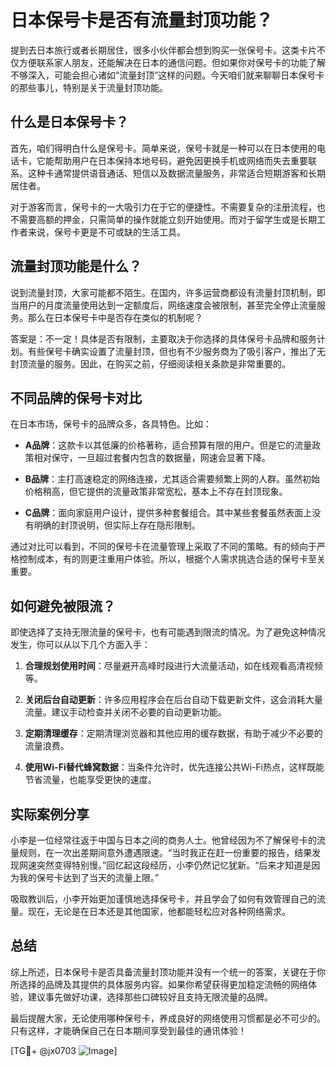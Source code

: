 # 日本保号卡是否有流量封顶功能？

提到去日本旅行或者长期居住，很多小伙伴都会想到购买一张保号卡。这类卡片不仅方便联系家人朋友，还能解决在日本的通信问题。但如果你对保号卡的功能了解不够深入，可能会担心诸如“流量封顶”这样的问题。今天咱们就来聊聊日本保号卡的那些事儿，特别是关于流量封顶功能。

## 什么是日本保号卡？

首先，咱们得明白什么是保号卡。简单来说，保号卡就是一种可以在日本使用的电话卡，它能帮助用户在日本保持本地号码，避免因更换手机或网络而失去重要联系。这种卡通常提供语音通话、短信以及数据流量服务，非常适合短期游客和长期居住者。

对于游客而言，保号卡的一大吸引力在于它的便捷性。不需要复杂的注册流程，也不需要高额的押金，只需简单的操作就能立刻开始使用。而对于留学生或是长期工作者来说，保号卡更是不可或缺的生活工具。

## 流量封顶功能是什么？

说到流量封顶，大家可能都不陌生。在国内，许多运营商都设有流量封顶机制，即当用户的月度流量使用达到一定额度后，网络速度会被限制，甚至完全停止流量服务。那么在日本保号卡中是否存在类似的机制呢？

答案是：不一定！具体是否有限制，主要取决于你选择的具体保号卡品牌和服务计划。有些保号卡确实设置了流量封顶，但也有不少服务商为了吸引客户，推出了无封顶流量的服务。因此，在购买之前，仔细阅读相关条款是非常重要的。

## 不同品牌的保号卡对比

在日本市场，保号卡的品牌众多，各具特色。比如：

- **A品牌**：这款卡以其低廉的价格著称，适合预算有限的用户。但是它的流量政策相对保守，一旦超过套餐内包含的数据量，网速会显著下降。
  
- **B品牌**：主打高速稳定的网络连接，尤其适合需要频繁上网的人群。虽然初始价格稍高，但它提供的流量政策非常宽松，基本上不存在封顶现象。

- **C品牌**：面向家庭用户设计，提供多种套餐组合。其中某些套餐虽然表面上没有明确的封顶说明，但实际上存在隐形限制。

通过对比可以看到，不同的保号卡在流量管理上采取了不同的策略。有的倾向于严格控制成本，有的则更注重用户体验。所以，根据个人需求挑选合适的保号卡至关重要。

## 如何避免被限流？

即使选择了支持无限流量的保号卡，也有可能遇到限流的情况。为了避免这种情况发生，你可以从以下几个方面入手：

1. **合理规划使用时间**：尽量避开高峰时段进行大流量活动，如在线观看高清视频等。
   
2. **关闭后台自动更新**：许多应用程序会在后台自动下载更新文件，这会消耗大量流量。建议手动检查并关闭不必要的自动更新功能。

3. **定期清理缓存**：定期清理浏览器和其他应用的缓存数据，有助于减少不必要的流量浪费。

4. **使用Wi-Fi替代蜂窝数据**：当条件允许时，优先连接公共Wi-Fi热点，这样既能节省流量，也能享受更快的速度。

## 实际案例分享

小李是一位经常往返于中国与日本之间的商务人士。他曾经因为不了解保号卡的流量规则，在一次出差期间意外遭遇限速。“当时我正在赶一份重要的报告，结果发现网速突然变得特别慢。”回忆起这段经历，小李仍然记忆犹新。“后来才知道是因为我的保号卡达到了当天的流量上限。”

吸取教训后，小李开始更加谨慎地选择保号卡，并且学会了如何有效管理自己的流量。现在，无论是在日本还是其他国家，他都能轻松应对各种网络需求。

## 总结

综上所述，日本保号卡是否具备流量封顶功能并没有一个统一的答案，关键在于你所选择的品牌及其提供的具体服务内容。如果你希望获得更加稳定流畅的网络体验，建议事先做好功课，选择那些口碑较好且支持无限流量的品牌。

最后提醒大家，无论使用哪种保号卡，养成良好的网络使用习惯都是必不可少的。只有这样，才能确保自己在日本期间享受到最佳的通讯体验！

[TG💪+ @jx0703 ![Image](https://github.com/user-attachments/assets/dbca1d08-cadb-493c-b0ec-ad6f7a83f270)]